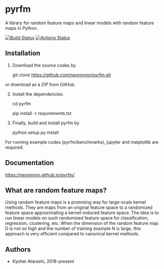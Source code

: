# pyrfm
A library for random feature maps and linear models with random feature maps in Python.

[![Build Status](https://travis-ci.org/neonnnnn/pyrfm.svg?branch=master)](https://travis-ci.org/neonnnnn/pyrfm)
[![Actions Status](https://github.com/neonnnnn/pyrfm/workflows/Python%20package/badge.svg)](https://github.com/neonnnnn/pyrfm/actions)

## Installation
 1. Download the source codes by


    git clone https://github.com/neonnnnn/pyrfm.git

  or download as a ZIP from GitHub.

 2. Install the dependencies:


    cd pyrfm

    pip install -r requirements.txt

 3. Finally, build and install pyrfm by


    python setup.py install

For running example codes (pyrfm/benchmarks), jupyter and matplotlib are required.

## Documentation
https://neonnnnn.github.io/pyrfm/

## What are random feature maps?
Using random feature maps is a promising way for large-scale kernel methods.
They are maps from an original feature space to a randomized feature space 
approximating a kernel-induced feature space.
The idea is to run linear models on such randomized feature space for 
classification, regression, clustering, etc.
When the dimension of the random feature map D is not so high and the number of
training example N is large, this approach is very efficient compared to 
canonical kernel methods.

## Authors
 - Kyohei Atarashi, 2018-present

